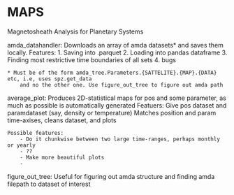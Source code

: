 # MAPS
Magnetosheath Analysis for Planetary Systems

amda_datahandler:
    Downloads an array of amda datasets* and saves them locally.
    Features: 
        1. Saving into .parquet
        2. Loading into pandas dataframe
        3. Finding most restrictive time boundaries of all sets
        4. bugs
    
    * Must be of the form amda_tree.Parameters.{SATTELITE}.{MAP}.{DATA} etc, i.e, uses spz.get_data
        and no the other one. Use figure_out_tree to figure out amda path

average_plot:
    Produces 2D-statistical maps for pos and some parameter, as much as possible is automatically generated
    Featuers:
        Give pos dataset and paramdataset (say, density or temperature)
        Matches position and param time-axises, cleans dataset, and plots
    
    Possible features:
        - Do it chunkwise between two large time-ranges, perhaps monthly or yearly
        - ??
        - Make more beautiful plots
        - 

figure_out_tree:
    Useful for figuring out amda structure and finding amda filepath to dataset of interest